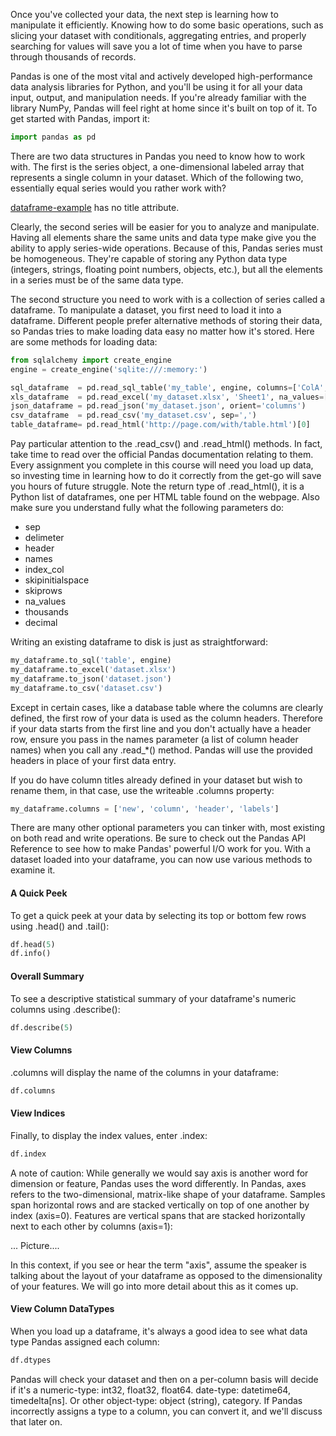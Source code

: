 
Once you've collected your data, the next step is learning how to manipulate it efficiently. Knowing how to do some basic operations, such as slicing your dataset with conditionals, aggregating entries, and properly searching for values will save you a lot of time when you have to parse through thousands of records.

Pandas is one of the most vital and actively developed high-performance data analysis libraries for Python, and you'll be using it for all your data input, output, and manipulation needs. If you're already familiar with the library NumPy, Pandas will feel right at home since it's built on top of it. To get started with Pandas, import it:


```python
import pandas as pd
```

There are two data structures in Pandas you need to know how to work with. The first is the series object, a one-dimensional labeled array that represents a single column in your dataset. Which of the following two, essentially equal series would you rather work with?

[dataframe-example](pic/dataframe-example.png) has no title attribute.

Clearly, the second series will be easier for you to analyze and manipulate. Having all elements share the same units and data type make give you the ability to apply series-wide operations. Because of this, Pandas series must be homogeneous. They're capable of storing any Python data type (integers, strings, floating point numbers, objects, etc.), but all the elements in a series must be of the same data type.

The second structure you need to work with is a collection of series called a dataframe. To manipulate a dataset, you first need to load it into a dataframe. Different people prefer alternative methods of storing their data, so Pandas tries to make loading data easy no matter how it's stored. Here are some methods for loading data:


```python
from sqlalchemy import create_engine
engine = create_engine('sqlite:///:memory:')

sql_dataframe  = pd.read_sql_table('my_table', engine, columns=['ColA', 'ColB'])
xls_dataframe  = pd.read_excel('my_dataset.xlsx', 'Sheet1', na_values=['NA', '?'])
json_dataframe = pd.read_json('my_dataset.json', orient='columns')
csv_dataframe  = pd.read_csv('my_dataset.csv', sep=',')
table_dataframe= pd.read_html('http://page.com/with/table.html')[0]
```

Pay particular attention to the .read_csv() and .read_html() methods. In fact, take time to read over the official Pandas documentation relating to them. Every assignment you complete in this course will need you load up data, so investing time in learning how to do it correctly from the get-go will save you hours of future struggle. Note the return type of .read_html(), it is a Python list of dataframes, one per HTML table found on the webpage. Also make sure you understand fully what the following parameters do:
+ sep
+ delimeter
+ header
+ names
+ index_col
+ skipinitialspace
+ skiprows
+ na_values
+ thousands
+ decimal

Writing an existing dataframe to disk is just as straightforward:


```python
my_dataframe.to_sql('table', engine)
my_dataframe.to_excel('dataset.xlsx')
my_dataframe.to_json('dataset.json')
my_dataframe.to_csv('dataset.csv')
```

Except in certain cases, like a database table where the columns are clearly defined, the first row of your data is used as the column headers. Therefore if your data starts from the first line and you don't actually have a header row, ensure you pass in the names parameter (a list of column header names) when you call any .read_*() method. Pandas will use the provided headers in place of your first data entry.

If you do have column titles already defined in your dataset but wish to rename them, in that case, use the writeable .columns property:


```python
my_dataframe.columns = ['new', 'column', 'header', 'labels']
```

There are many other optional parameters you can tinker with, most existing on both read and write operations. Be sure to check out the Pandas API Reference to see how to make Pandas' powerful I/O work for you. With a dataset loaded into your dataframe, you can now use various methods to examine it.

#### A Quick Peek
To get a quick peek at your data by selecting its top or bottom few rows using .head() and .tail():


```python
df.head(5)
df.info()
```

#### Overall Summary

To see a descriptive statistical summary of your dataframe's numeric columns using .describe():


```python
df.describe(5)
```

#### View Columns
.columns will display the name of the columns in your dataframe:


```python
df.columns
```

#### View Indices
Finally, to display the index values, enter .index:


```python
df.index
```

A note of caution: While generally we would say axis is another word for dimension or feature, Pandas uses the word differently. In Pandas, axes refers to the two-dimensional, matrix-like shape of your dataframe. Samples span horizontal rows and are stacked vertically on top of one another by index (axis=0). Features are vertical spans that are stacked horizontally next to each other by columns (axis=1):

... Picture....

In this context, if you see or hear the term "axis", assume the speaker is talking about the layout of your dataframe as opposed to the dimensionality of your features. We will go into more detail about this as it comes up.

#### View Column DataTypes
When you load up a dataframe, it's always a good idea to see what data type Pandas assigned each column:


```python
df.dtypes
```

Pandas will check your dataset and then on a per-column basis will decide if it's a numeric-type: int32, float32, float64. date-type: datetime64, timedelta[ns]. Or other object-type: object (string), category. If Pandas incorrectly assigns a type to a column, you can convert it, and we'll discuss that later on.


```python

```
